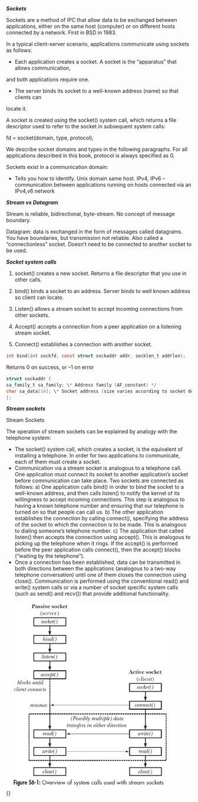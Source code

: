 ***Sockets***

Sockets are a method of IPC that allow data to be exchanged between
applications, either on the same host (computer) or on different hosts
connected by a network. First in BSD in 1983.

In a typical client-server scenario, applications communicate using
sockets as follows:

-   Each application creates a socket. A socket is the “apparatus” that
    allows communication,

and both applications require one.

-   The server binds its socket to a well-known address (name) so that
    clients can

locate it.

A socket is created using the socket() system call, which returns a file
descriptor used to refer to the socket in subsequent system calls:

fd = socket(domain, type, protocol);

We describe socket domains and types in the following paragraphs. For
all applications described in this book, protocol is always specified as
0.

Sockets exist in a communication domain:

-   Tells you how to identify. Unix domain same host. IPv4, IPv6 –
    communication between applications running on hosts connected via an
    IPv4,v6 network

***Stream vs Datagram***

Stream is reliable, bidirectional, byte-stream. No concept of message
boundary.

Datagram: data is exchanged in the form of messages called datagrams.
You have boundaries, but transmission not reliable. Also called a
“connectionless” socket. Doesn’t need to be connected to another socket
to be used.

***Socket system calls***

1.  socket() creates a new socket. Returns a file descriptor that you
    use in other calls.

2.  bind() binds a socket to an address. Server binds to well known
    address so client can locate.

3.  Listen() allows a stream socket to accept incoming connections from
    other sockets.

4.  Accept() accepts a connection from a peer application on a listening
    stream socket.

5.  Connect() establishes a connection with another socket.

```C
int bind(int sockfd, const struct sockaddr addr, socklen_t addrlen);
```
Returns 0 on success, or –1 on error

```C
struct sockaddr {
sa_family_t sa_family; \* Address family (AF_constant) */
char sa_data[14]; \* Socket address (size varies according to socket domain) */
};
```

***Stream sockets***

Stream Sockets

The operation of stream sockets can be explained by analogy with the
telephone system:

- The socket() system call, which creates a socket, is the equivalent
of installing a telephone. In order for two applications to communicate, each of them
must create a socket.
- Communication via a stream socket is analogous to a telephone call. One application must connect its socket to another application’s socket before communication can take place. Two sockets are connected as follows:
a\) One application calls bind() in order to bind the socket to a
well-known address, and then calls listen() to notify the kernel of its willingness
to accept incoming connections. This step is analogous to having a known telephone number and ensuring that our telephone is turned on so that people can call us. b\) The other application establishes the connection by calling
connect(), specifying the address of the socket to which the connection is to be made. This is analogous to dialing someone’s telephone number. c\) The application that called listen() then accepts the connection
using accept(). This is analogous to picking up the telephone when it rings. If the
accept() is performed before the peer application calls connect(), then the accept()
blocks (“waiting by the telephone”).
- Once a connection has been established, data can be transmitted in both directions between the applications (analogous to a two-way telephone conversation) until one of them closes the connection using close(). Communication is performed using the conventional read() and write() system calls or via a number of socket specific system calls (such as send() and recv()) that provide additional functionality.

![](socket.png){}
